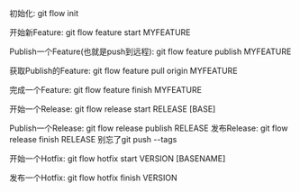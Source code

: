 初始化: git flow init

开始新Feature: git flow feature start MYFEATURE

Publish一个Feature(也就是push到远程): git flow feature publish MYFEATURE

获取Publish的Feature: git flow feature pull origin MYFEATURE

完成一个Feature: git flow feature finish MYFEATURE

开始一个Release: git flow release start RELEASE [BASE]

Publish一个Release: git flow release publish RELEASE
发布Release: git flow release finish RELEASE
别忘了git push --tags

开始一个Hotfix: git flow hotfix start VERSION [BASENAME]

发布一个Hotfix: git flow hotfix finish VERSION